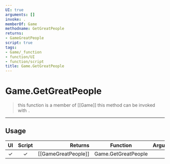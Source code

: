 ```yaml
---
UI: true
arguments: []
invoke: .
memberOf: Game
methodname: GetGreatPeople
returns:
- GameGreatPeople
script: true
tags:
- Game/_function
- function/UI
- function/script
title: Game.GetGreatPeople
---
```

# Game.GetGreatPeople
> this function is a member of [[Game]]
> this method can be invoked with `.`
-----
## Usage
|  UI | Script | Returns | Function | Arguments |
|:---:|:------:|-------:|:--------:|:---------|
|✓|✓|[[GameGreatPeople]]|Game.GetGreatPeople||
